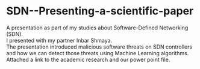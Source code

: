 # SDN--Presenting-a-scientific-paper
A presentation as part of my studies about Software-Defined Networking (SDN). <br/>
I presented with my partner Inbar Shmaya.<br/>
The presentation introduced malicious software threats on SDN controllers and how we can detect those threats using Machine Learning algorithms.<br/>
Attached a link to the academic research and our power point file.
